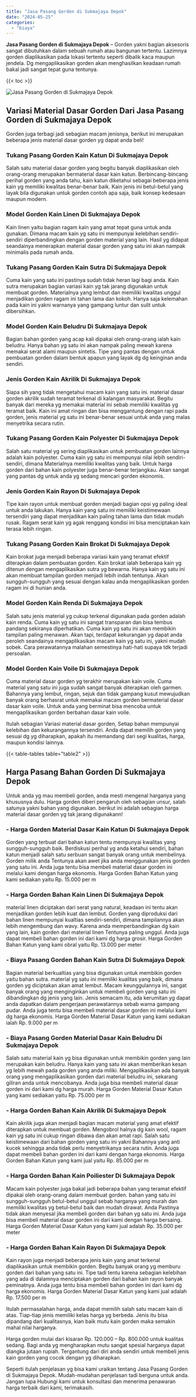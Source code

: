 ```yaml
---
title: "Jasa Pasang Gorden di Sukmajaya Depok"
date: "2024-05-25"
categories: 
  - "biaya"
---
```


**Jasa Pasang Gorden di Sukmajaya Depok** – Gorden yakni bagian aksesoris sangat dibutuhkan dalam sebuah rumah atau bangunan tertentu. Lazimnya gorden diaplikasikan pada lokasi tertentu seperti dibalik kaca maupun jendela. Dg mengaplikasikan gorden akan menghasilkan keadaan rumah bakal jadi sangat tepat guna tentunya.

{{< toc >}}

![Jasa Pasang Gorden di Sukmajaya Depok](/images/pasang-gorden-murah25.png)

## Variasi Material Dasar Gorden Dari Jasa Pasang Gorden di Sukmajaya Depok

Gorden juga terbagi jadi sebagian macam jenisnya, berikut ini merupakan beberapa jenis material dasar gorden yg dapat anda beli!

### Tukang Pasang Gorden Kain Katun Di Sukmajaya Depok

Salah satu material dasar gorden yang begitu banyak diaplikasikan oleh orang-orang merupakan bermaterial dasar kain katun. Berbincang-bincang perihal gorden yang anda tahu, kain katun diketahui sebagai beberapa jenis kain yg memiliki kwalitas benar-benar baik. Kain jenis ini betul-betul yang layak bila digunakan untuk gorden contoh apa saja, baik konsep kedesaan maupun modern.

### Model Gorden Kain Linen Di Sukmajaya Depok

Kain linen yaitu bagian ragam kain yang amat tepat guna untuk anda gunakan. Dimana macam kain yg satu ini mempunyai kelebihan sendiri-sendiri diperbandingkan dengan gorden material yang lain. Hasil yg didapat seandainya menerapkan material dasar gorden yang satu ini akan nampak minimalis pada rumah anda.

### Tukang Pasang Gorden Kain Sutra Di Sukmajaya Depok

Cuma kain yang satu ini pastinya sudah tidak heran lagi bagi anda. Kain sutra merupakan bagian variasi kain yg tak jarang digunakan untuk membuat gorden. Materialnya yang lembut dan memiliki kwalitas unggul menjadikan gorden ragam ini tahan lama dan kokoh. Hanya saja kelemahan pada kain ini yakni warnanya yang gampang luntur dan sulit untuk dibersihkan.

### Model Gorden Kain Beludru Di Sukmajaya Depok

Bagian bahan gorden yang acap kali dipakai oleh orang-orang ialah kain beludru. Hanya bahan yg satu ini akan nampak paling mewah karena memakai serat alami maupun sintetis. Tipe yang pantas dengan untuk pembuatan gorden dalam bentuk apapun yang layak dg dg keinginan anda sendiri.

### Jenis Gorden Kain Akrilik Di Sukmajaya Depok

Siapa sih yang tidak mengetahui macam kain yang satu ini. material dasar gorden akrilik sudah teramat terkenal di kalangan masyarakat. Begitu banyak dari mereka yg memakai material ini sebab memiliki kwalitas yg teramat baik. Kain ini amat ringan dan bisa menggantung dengan rapi pada gorden, jenis material yg satu ini benar-benar sesuai untuk anda yang malas menyetrika secara rutin.

### Tukang Pasang Gorden Kain Polyester Di Sukmajaya Depok

Salah satu material yg sering diaplikasikan untuk pembuatan gorden lainnya adalah kain polyester. Cuma kain yg satu ini mempunyai nilai lebih sendiri-sendiri, dimana Materialnya memiliki kwalitas yang baik. Untuk harga gorden dari bahan kain polyester juga benar-benar terjangkau. Akan sangat yang pantas dg untuk anda yg sedang mencari gorden ekonomis.

### Jenis Gorden Kain Rayon Di Sukmajaya Depok

Tipe kain rayon untuk membuat gorden menjadi bagian opsi yg paling ideal untuk anda lakukan. Hanya kain yang satu ini memiliki keistimewaan tersendiri yang dapat menjadikan kain paling tahan lama dan tidak mudah rusak. Ragam serat kain yg agak renggang kondisi ini bisa menciptakan kain terasa lebih ringan.

### Tukang Pasang Gorden Kain Brokat Di Sukmajaya Depok

Kain brokat juga menjadi beberapa variasi kain yang teramat efektif diterapkan dalam pembuatan gorden. Kain brokat ialah beberapa kain yg ditenun dengan mengaplikasikan sutra yg bewarna. Hanya kain yg satu ini akan membuat tampilan gorden menjadi lebih indah tentunya. Akan sungguh-sungguh yang sesuai dengan kalau anda mengaplikasikan gorden ragam ini di hunian anda.

### Model Gorden Kain Renda Di Sukmajaya Depok

Salah satu jenis material yg cukup terkenal digunakan pada gorden adalah kain renda. Cuma kain yg satu ini sangat transparan dan bisa tembus pandang sekiranya diperhatikan. Cuma kain yg satu ini akan membikin tampilan paling menawan. Akan tapi, terdapat kekurangan yg dapat anda peroleh seandainya mengaplikasikan macam kain yg satu ini, yakni mudah sobek. Cara perawatannya malahan semestinya hati-hati supaya tdk terjadi persoalan.

### Model Gorden Kain Voile Di Sukmajaya Depok

Cuma material dasar gorden yg terakhir merupakan kain voile. Cuma material yang satu ini juga sudah sangat banyak diterapkan oleh garmen. Bahannya yang lembut, ringan, sejuk dan tidak gampang kusut mewujudkan banyak orang berhasrat untuk memakai macam gorden bermaterial dasar dasar kain voile. Untuk anda yang berminat bisa mencoba untuk mengaplikasikan gorden berbahan dasar kain voile.

Itulah sebagian Variasi material dasar gorden, Setiap bahan mempunyai kelebihan dan kekurangannya tersendiri. Anda dapat memilih gorden yang sesuai dg yg diharapkan, apakah itu memandang dari segi kualitas, harga, maupun kondisi lainnya.

{{< table-tables table="table2" >}}

## Harga Pasang Bahan Gorden Di Sukmajaya Depok

Untuk anda yg mau membeli gorden, anda mesti mengenal harganya yang khususnya dulu. Harga gorden diberi pengaruh oleh sebagian unsur, salah satunya yakni bahan yang digunakan. berikut ini adalah sebagian harga material dasar gorden yg tak jarang digunakann!

### \- Harga Gorden Material Dasar Kain Katun Di Sukmajaya Depok

Gorden yang terbuat dari bahan katun tentu mempunyai kwalitas yang sungguh-sungguh baik. Berdiskusi perihal yg anda ketahui sendiri, bahan katun menjadi salah satu serbuan sangat banyak orang untuk membelinya. Gorden milik anda Tentunya akan awet jika anda menggunakan jenis gorden yang satu ini. Anda juga tentu bisa membeli material dasar gorden ini melalui kami dengan harga ekonomis. Harga Gorden Bahan Katun yang kami sediakan yaitu Rp. 15.000 per m

### \- Harga Gorden Bahan Kain Linen Di Sukmajaya Depok

material linen diciptakan dari serat yang natural, keadaan ini tentu akan menjadikan gorden lebih kuat dan lembut. Gorden yang diproduksi dari bahan linen mempunyai kualtias sendiri-sendiri, dimana tampilannya akan lebih mengembung dan wavy. Karena anda memperbandingkan dg kain yang lain, kain gorden dari material linen Tentunya paling unggul. Anda juga dapat membeli bahan gorden ini dari kami dg harga grosir. Harga Gorden Bahan Katun yang kami obral yaitu Rp. 13.000 per meter

### \- Biaya Pasang Gorden Bahan Kain Sutra Di Sukmajaya Depok

Bagian material berkualtias yang bisa digunakan untuk membikin gorden yaitu bahan sutra. material yg satu ini memiliki kualitas yang baik, dimana gorden yg diciptakan akan amat lembut. Macam keunggulannya ini, sangat banyak orang yang menginginkan untuk membeli gorden yang satu ini dibandingkan dg jenis yang lain. Jenis semacam itu, ada kerumitan yg dapat anda dapatkan dalam pengerjaan perawatannya sebab warna gampang pudar. Anda juga tentu bisa membeli material dasar gorden ini melalui kami dg harga ekonomis. Harga Gorden Material Dasar Katun yang kami sediakan ialah Rp. 9.000 per m

### \- Biaya Pasang Gorden Material Dasar Kain Beludru Di Sukmajaya Depok

Salah satu material kain yg bisa digunakan untuk membikin gorden yang lain merupakan kain beludru. Hanya kain yang satu ini akan memberikan kesan yg lebih mewah pada gorden yang anda miliki. Mengaplikasikan ada banyak orang yang mengaplikasikan gorden dari material beludru ini, sekarang giliran anda untuk mencobanya. Anda juga bisa membeli material dasar gorden ini dari kami dg harga murah. Harga Gorden Material Dasar Katun yang kami sediakan yaitu Rp. 75.000 per m

### \- Harga Gorden Bahan Kain Akrilik Di Sukmajaya Depok

Kain akrilik juga akan menjadi bagian macam material yang amat efektif diterapkan untuk membuat gorden. Mengobrol halnya dg kain wool, ragam kain yg satu ini cukup ringan dibawa dan akan amat rapi. Salah satu keistimewaan dari bahan gorden yang satu ini yakni Bahannya yang anti kucek sehingga anda tidak perlu menyetrikanya secara rutin. Anda juga dapat membeli bahan gorden ini dari kami dengan harga ekonomis. Harga Gorden Bahan Katun yang kami jual yaitu Rp. 85.000 per m

### \- Harga Gorden Bahan Kain Poiliester Di Sukmajaya Depok

Macam kain polyester juga bakal jadi beberapa bahan yang teramat efektif dipakai oleh orang-orang dalam membuat gorden. bahan yang satu ini sungguh-sungguh betul-betul unggul sebab harganya yang murah dan memiliki kwalitas yg betul-betul baik dan mudah dirawat. Anda Pastinya tidak akan menyesal jika membeli gorden dari bahan yg satu ini. Anda juga bisa membeli material dasar gorden ini dari kami dengan harga bersaing. Harga Gorden Material Dasar Katun yang kami jual adalah Rp. 35.000 per meter

### \- Harga Gorden Bahan Kain Rayon Di Sukmajaya Depok

Kain rayon juga menjadi beberapa jenis kain yang amat terkenal diaplikasikan untuk membikin gorden. Begitu banyak orang yg memburu gorden dari bahan yang satu ini. Tipe tadi tentu karena sebagian kelebihan yang ada di dalamnya menciptakan gorden dari bahan kain rayon banyak peminatnya. Anda juga tentu bisa membeli bahan gorden ini dari kami dg harga ekonomis. Harga Gorden Material Dasar Katun yang kami jual adalah Rp. 17.500 per m

Itulah permasalahan harga, anda dapat memilih salah satu macam kain di atas. Tiap-tiap jenis memiliki kelas harga yg berbeda. Jenis itu bisa dipandang dari kualitasnya, kian baik mutu kain gorden maka semakin mahal nilai harganya.

Harga gorden mulai dari kisaran Rp. 120.000 – Rp. 800.000 untuk kualitas sedang. Bagi anda yg mengharapkan mutu sangat spesial harganya dapat diangka jutaan rupiah. Tergantung dari diri anda sendiri untuk membeli jenis kain gorden yang cocok dengan yg diharapkan.

Seperti itulah penjelasan yg bisa kami uraikan tentang Jasa Pasang Gorden di Sukmajaya Depok. Mudah-mudahan penjelasan tadi berguna untuk anda. Jangan lupa Hubungi kami untuk konsultasi dan menerima penawaran harga terbaik dari kami, terimakasih.
